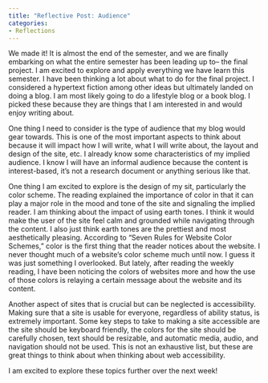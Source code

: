 ```yaml
---
title: "Reflective Post: Audience"
categories:
- Reflections
---
```


We made it! It is almost the end of the semester, and we are finally embarking on what the entire semester has been leading up to– the final project. I am excited to explore and apply everything we have learn this semester. I have been thinking a lot about what to do for the final project. I considered a hypertext fiction among other ideas but ultimately landed on doing a blog. I am most likely going to do a lifestyle blog or a book blog. I picked these because they are things that I am interested in and would enjoy writing about. 

One thing I need to consider is the type of audience that my blog would gear towards. This is one of the most important aspects to think about because it will impact how I will write, what I will write about, the layout and design of the site, etc. I already know some characteristics of my implied audience. I know I will have an informal audience because the content is interest-based, it’s not a research document or anything serious like that. 

One thing I am excited to explore is the design of my sit, particularly the color scheme. The reading explained the importance of color in that it can play a major role in the mood and tone of the site and signaling the implied reader. I am thinking about the impact of using earth tones. I think it would make the user of the site feel calm and grounded while navigating through the content. I also just think earth tones are the prettiest and most aesthetically pleasing. According to “Seven Rules for Website Color Schemes,” color is the first thing that the reader notices about the website. I never thought much of a website’s color scheme much until now. I guess it was just something I overlooked. But lately, after reading the weekly reading, I have been noticing the colors of websites more and how the use of those colors is relaying a certain message about the website and its content. 

Another aspect of sites that is crucial but can be neglected is accessibility. Making sure that a site is usable for everyone, regardless of ability status, is extremely important. Some key steps to take to making a site accessible are the site should be keyboard friendly, the colors for the site should be carefully chosen, text should be resizable, and automatic media, audio, and navigation should not be used. This is not an exhaustive list, but these are great things to think about when thinking about web accessibility. 

I am excited to explore these topics further over the  next week! 
